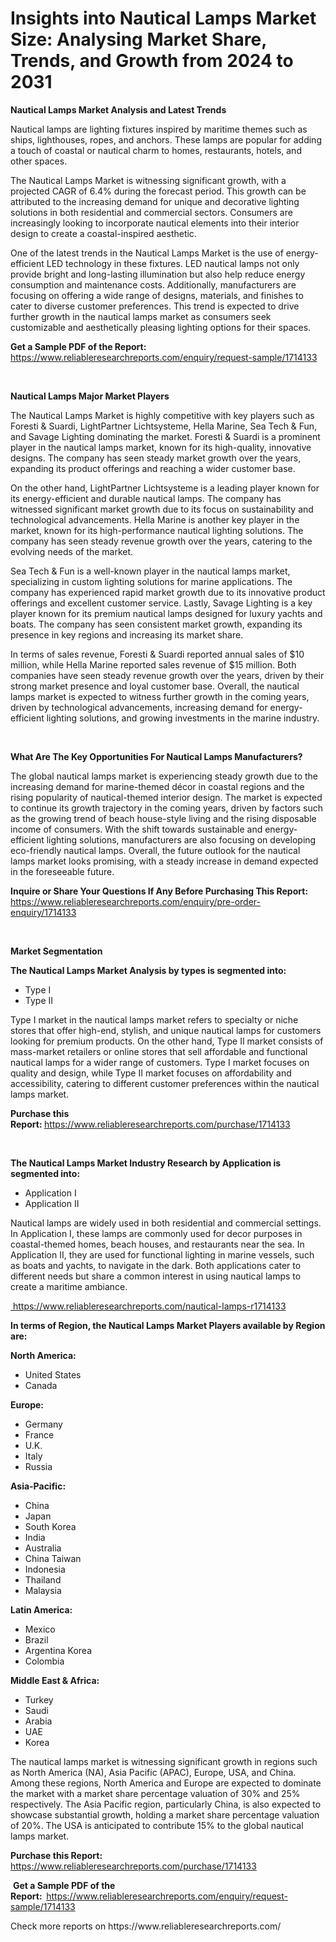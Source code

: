 <p><h1>Insights into Nautical Lamps Market Size: Analysing Market Share, Trends, and Growth from 2024 to 2031</h1></p><p><strong>Nautical Lamps Market Analysis and Latest Trends</strong></p>
<p><p>Nautical lamps are lighting fixtures inspired by maritime themes such as ships, lighthouses, ropes, and anchors. These lamps are popular for adding a touch of coastal or nautical charm to homes, restaurants, hotels, and other spaces.</p><p>The Nautical Lamps Market is witnessing significant growth, with a projected CAGR of 6.4% during the forecast period. This growth can be attributed to the increasing demand for unique and decorative lighting solutions in both residential and commercial sectors. Consumers are increasingly looking to incorporate nautical elements into their interior design to create a coastal-inspired aesthetic.</p><p>One of the latest trends in the Nautical Lamps Market is the use of energy-efficient LED technology in these fixtures. LED nautical lamps not only provide bright and long-lasting illumination but also help reduce energy consumption and maintenance costs. Additionally, manufacturers are focusing on offering a wide range of designs, materials, and finishes to cater to diverse customer preferences. This trend is expected to drive further growth in the nautical lamps market as consumers seek customizable and aesthetically pleasing lighting options for their spaces.</p></p>
<p><strong>Get a Sample PDF of the Report:&nbsp;</strong> <a href="https://www.reliableresearchreports.com/enquiry/request-sample/1714133">https://www.reliableresearchreports.com/enquiry/request-sample/1714133</a></p>
<p>&nbsp;</p>
<p><strong>Nautical Lamps Major Market Players</strong></p>
<p><p>The Nautical Lamps Market is highly competitive with key players such as Foresti & Suardi, LightPartner Lichtsysteme, Hella Marine, Sea Tech & Fun, and Savage Lighting dominating the market. Foresti & Suardi is a prominent player in the nautical lamps market, known for its high-quality, innovative designs. The company has seen steady market growth over the years, expanding its product offerings and reaching a wider customer base.</p><p>On the other hand, LightPartner Lichtsysteme is a leading player known for its energy-efficient and durable nautical lamps. The company has witnessed significant market growth due to its focus on sustainability and technological advancements. Hella Marine is another key player in the market, known for its high-performance nautical lighting solutions. The company has seen steady revenue growth over the years, catering to the evolving needs of the market.</p><p>Sea Tech & Fun is a well-known player in the nautical lamps market, specializing in custom lighting solutions for marine applications. The company has experienced rapid market growth due to its innovative product offerings and excellent customer service. Lastly, Savage Lighting is a key player known for its premium nautical lamps designed for luxury yachts and boats. The company has seen consistent market growth, expanding its presence in key regions and increasing its market share.</p><p>In terms of sales revenue, Foresti & Suardi reported annual sales of $10 million, while Hella Marine reported sales revenue of $15 million. Both companies have seen steady revenue growth over the years, driven by their strong market presence and loyal customer base. Overall, the nautical lamps market is expected to witness further growth in the coming years, driven by technological advancements, increasing demand for energy-efficient lighting solutions, and growing investments in the marine industry.</p></p>
<p>&nbsp;</p>
<p><strong>What Are The Key Opportunities For Nautical Lamps Manufacturers?</strong></p>
<p><p>The global nautical lamps market is experiencing steady growth due to the increasing demand for marine-themed décor in coastal regions and the rising popularity of nautical-themed interior design. The market is expected to continue its growth trajectory in the coming years, driven by factors such as the growing trend of beach house-style living and the rising disposable income of consumers. With the shift towards sustainable and energy-efficient lighting solutions, manufacturers are also focusing on developing eco-friendly nautical lamps. Overall, the future outlook for the nautical lamps market looks promising, with a steady increase in demand expected in the foreseeable future.</p></p>
<p><strong>Inquire or Share Your Questions If Any Before Purchasing This Report:</strong> <a href="https://www.reliableresearchreports.com/enquiry/pre-order-enquiry/1714133">https://www.reliableresearchreports.com/enquiry/pre-order-enquiry/1714133</a></p>
<p>&nbsp;</p>
<p><strong>Market Segmentation</strong></p>
<p><strong>The Nautical Lamps Market Analysis by types is segmented into:</strong></p>
<p><ul><li>Type I</li><li>Type II</li></ul></p>
<p><p>Type I market in the nautical lamps market refers to specialty or niche stores that offer high-end, stylish, and unique nautical lamps for customers looking for premium products. On the other hand, Type II market consists of mass-market retailers or online stores that sell affordable and functional nautical lamps for a wider range of customers. Type I market focuses on quality and design, while Type II market focuses on affordability and accessibility, catering to different customer preferences within the nautical lamps market.</p></p>
<p><strong>Purchase this Report:&nbsp;</strong><a href="https://www.reliableresearchreports.com/purchase/1714133">https://www.reliableresearchreports.com/purchase/1714133</a></p>
<p>&nbsp;</p>
<p><strong>The Nautical Lamps Market Industry Research by Application is segmented into:</strong></p>
<p><ul><li>Application I</li><li>Application II</li></ul></p>
<p><p>Nautical lamps are widely used in both residential and commercial settings. In Application I, these lamps are commonly used for decor purposes in coastal-themed homes, beach houses, and restaurants near the sea. In Application II, they are used for functional lighting in marine vessels, such as boats and yachts, to navigate in the dark. Both applications cater to different needs but share a common interest in using nautical lamps to create a maritime ambiance.</p></p>
<p><a href="https://www.reliableresearchreports.com/nautical-lamps-r1714133">&nbsp;https://www.reliableresearchreports.com/nautical-lamps-r1714133</a></p>
<p><strong>In terms of Region, the Nautical Lamps Market Players available by Region are:</strong></p>
<p>
    <p> <strong> North America: </strong>
        <ul>
            <li>United States</li>
            <li>Canada</li>
        </ul>
        </p> 
    <p> <strong> Europe: </strong>
        <ul>
            <li>Germany</li>
            <li>France</li>
            <li>U.K.</li>
            <li>Italy</li>
            <li>Russia</li>
        </ul>
        </p> 
    <p> <strong> Asia-Pacific: </strong>
        <ul>
            <li>China</li>
            <li>Japan</li>
            <li>South Korea</li>
            <li>India</li>
            <li>Australia</li>
            <li>China Taiwan</li>
            <li>Indonesia</li>
            <li>Thailand</li>
            <li>Malaysia</li>
        </ul>
        </p> 
    <p> <strong> Latin America: </strong>
        <ul>
            <li>Mexico</li>
            <li>Brazil</li>
            <li>Argentina Korea</li>
            <li>Colombia</li>
        </ul>
        </p> 
    <p> <strong> Middle East & Africa: </strong>
        <ul>
            <li>Turkey</li>
            <li>Saudi</li>
            <li>Arabia</li>
            <li>UAE</li>
            <li>Korea</li>
        </ul>
    </p>
    </p>
<p><p>The nautical lamps market is witnessing significant growth in regions such as North America (NA), Asia Pacific (APAC), Europe, USA, and China. Among these regions, North America and Europe are expected to dominate the market with a market share percentage valuation of 30% and 25% respectively. The Asia Pacific region, particularly China, is also expected to showcase substantial growth, holding a market share percentage valuation of 20%. The USA is anticipated to contribute 15% to the global nautical lamps market.</p></p>
<p><strong>Purchase this Report: </strong><a href="https://www.reliableresearchreports.com/purchase/1714133">https://www.reliableresearchreports.com/purchase/1714133</a></p>
<p>&nbsp;<strong>Get a Sample PDF of the Report:&nbsp;&nbsp;</strong><a href="https://www.reliableresearchreports.com/enquiry/request-sample/1714133">https://www.reliableresearchreports.com/enquiry/request-sample/1714133</a></p>
<p><strong></strong></p>
<p>Check more reports on https://www.reliableresearchreports.com/</p>